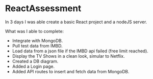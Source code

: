 # ReactAssessment

In 3 days I was able create a basic React project and a nodeJS server.

What was I able to complete:
- Integrate with MongoDB.
- Pull test data from IMBD.
- Load data from a json file if the IMBD api failed (free limit reached).
- Display the TV Shows in a clean look, simular to Netflix.
- Created a DB diagram.
- Added a Login page.
- Added API routes to insert and fetch data from MongoDB.

